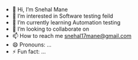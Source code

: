 - 👋 Hi, I’m Snehal Mane
- 👀 I’m interested in Software testing feild
- 🌱 I’m currently learning Automation testing
- 💞️ I’m looking to collaborate on 
- 📫 How to reach me snehal17mane@gmail.com
- 😄 Pronouns: ...
- ⚡ Fun fact: ...

<!---
SnehalMane1996/SnehalMane1996 is a ✨ special ✨ repository because its `README.md` (this file) appears on your GitHub profile.
You can click the Preview link to take a look at your changes.
--->
